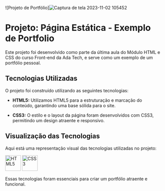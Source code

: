 ![Projeto de Portfólio]![Captura de tela 2023-11-02 105452](https://github.com/angelodesenvolvedor/Projeto_Pagina_estatica/assets/98216100/419d212d-a03e-4626-b244-ddae6d5c081a)
# Projeto: Página Estática - Exemplo de Portfolio

Este projeto foi desenvolvido como parte da última aula do Módulo HTML e CSS do curso Front-end da Ada Tech, e serve como um exemplo de um portfólio pessoal.

## Tecnologias Utilizadas

O projeto foi construído utilizando as seguintes tecnologias:

- **HTML5:** Utilizamos HTML5 para a estruturação e marcação do conteúdo, garantindo uma base sólida para o site.

- **CSS3:** O estilo e o layout da página foram desenvolvidos com CSS3, permitindo um design atraente e responsivo.

## Visualização das Tecnologias

Aqui está uma representação visual das tecnologias utilizadas no projeto:

<div class="image-container">
  <img src="https://cdn.jsdelivr.net/gh/devicons/devicon/icons/html5/html5-plain-wordmark.svg" alt="HTML5" width="50" height="50" />
  <img src="https://cdn.jsdelivr.net/gh/devicons/devicon/icons/css3/css3-original-wordmark.svg" alt="CSS3" width="50" height="50" />
</div>

Essas tecnologias foram essenciais para criar um portfólio atraente e funcional.







